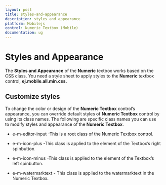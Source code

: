 ```yaml
---
layout: post
title: styles-and-appearance
description: styles and appearance
platform: Mobilejs
control: Numeric Textbox (Mobile)
documentation: ug
---
```


# Styles and Appearance

The **Styles and Appearance** of the **Numeric** textbox works based on the CSS class. You need a style sheet to apply styles to the **Numeric** textbox control, **ej.mobile.all.min**.**css.**

## Customize styles

To change the color or design of the **Numeric Textbox** control’s appearance, you can override default styles of **Numeric Textbox** control by using its class names. The following are specific class names you can use to modify styles and appearance of the **Numeric Textbox**.

* e-m-editor-input -This is a root class of the  Numeric Textbox control.

* e-m-icon-plus -This class is applied to the element of the Textbox’s right spinbutton.

* e-m-icon-minus -This class is applied to the element of the Textbox’s left spinbutton.

* e-m-watermarktext - This class is applied to the watermarktext in the Numeric Textbox.



